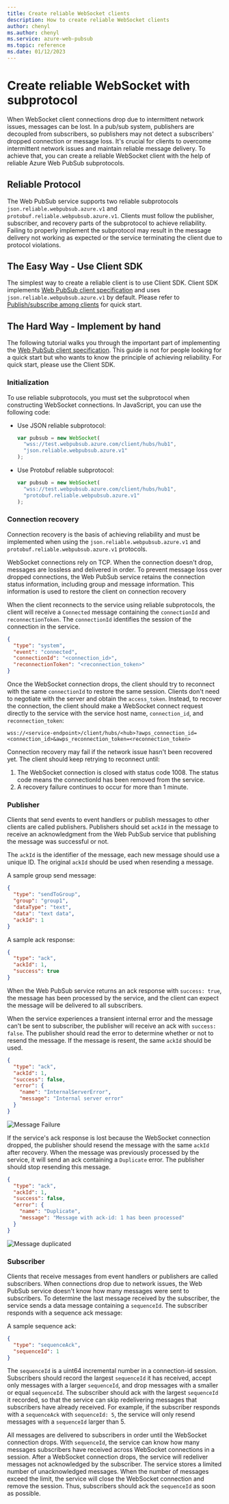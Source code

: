 ```yaml
---
title: Create reliable WebSocket clients
description: How to create reliable WebSocket clients
author: chenyl
ms.author: chenyl
ms.service: azure-web-pubsub
ms.topic: reference
ms.date: 01/12/2023
---
```


# Create reliable WebSocket with subprotocol

When WebSocket client connections drop due to intermittent network issues, messages can be lost. In a pub/sub system, publishers are decoupled from subscribers, so publishers may not detect a subscribers' dropped connection or message loss. It's crucial for clients to overcome intermittent network issues and maintain reliable message delivery. To achieve that, you can create a reliable WebSocket client with the help of reliable Azure Web PubSub subprotocols.

## Reliable Protocol

The Web PubSub service supports two reliable subprotocols `json.reliable.webpubsub.azure.v1` and `protobuf.reliable.webpubsub.azure.v1`. Clients must follow the publisher, subscriber, and recovery parts of the subprotocol to achieve reliability. Failing to properly implement the subprotocol may result in the message delivery not working as expected or the service terminating the client due to protocol violations.

## The Easy Way - Use Client SDK

The simplest way to create a reliable client is to use Client SDK. Client SDK implements [Web PubSub client specification](./reference-client-specification.md) and uses `json.reliable.webpubsub.azure.v1` by default. Please refer to [Publish/subscribe among clients](./quickstarts-pubsub-among-clients.md) for quick start.

## The Hard Way - Implement by hand

The following tutorial walks you through the important part of implementing the [Web PubSub client specification](./reference-client-specification.md). This guide is not for people looking for a quick start but who wants to know the principle of achieving reliability. For quick start, please use the Client SDK.

### Initialization

To use reliable subprotocols, you must set the subprotocol when constructing WebSocket connections. In JavaScript, you can use the following code:

- Use JSON reliable subprotocol:

  ```js
  var pubsub = new WebSocket(
    "wss://test.webpubsub.azure.com/client/hubs/hub1",
    "json.reliable.webpubsub.azure.v1"
  );
  ```

- Use Protobuf reliable subprotocol:

  ```js
  var pubsub = new WebSocket(
    "wss://test.webpubsub.azure.com/client/hubs/hub1",
    "protobuf.reliable.webpubsub.azure.v1"
  );
  ```

### Connection recovery

Connection recovery is the basis of achieving reliability and must be implemented when using the `json.reliable.webpubsub.azure.v1` and `protobuf.reliable.webpubsub.azure.v1` protocols.

WebSocket connections rely on TCP. When the connection doesn't drop, messages are lossless and delivered in order. To prevent message loss over dropped connections, the Web PubSub service retains the connection status information, including group and message information. This information is used to restore the client on connection recovery

When the client reconnects to the service using reliable subprotocols, the client will receive a `Connected` message containing the `connectionId` and `reconnectionToken`. The `connectionId` identifies the session of the connection in the service.

```json
{
  "type": "system",
  "event": "connected",
  "connectionId": "<connection_id>",
  "reconnectionToken": "<reconnection_token>"
}
```

Once the WebSocket connection drops, the client should try to reconnect with the same `connectionId` to restore the same session. Clients don't need to negotiate with the server and obtain the `access_token`. Instead, to recover the connection, the client should make a WebSocket connect request directly to the service with the service host name, `connection_id`, and `reconnection_token`:

```text
wss://<service-endpoint>/client/hubs/<hub>?awps_connection_id=<connection_id>&awps_reconnection_token=<reconnection_token>
```

Connection recovery may fail if the network issue hasn't been recovered yet. The client should keep retrying to reconnect until:

1. The WebSocket connection is closed with status code 1008. The status code means the connectionId has been removed from the service.
2. A recovery failure continues to occur for more than 1 minute.

### Publisher

Clients that send events to event handlers or publish messages to other clients are called publishers. Publishers should set `ackId` in the message to receive an acknowledgment from the Web PubSub service that publishing the message was successful or not.

The `ackId` is the identifier of the message, each new message should use a unique ID. The original `ackId` should be used when resending a message.

A sample group send message:

```json
{
  "type": "sendToGroup",
  "group": "group1",
  "dataType": "text",
  "data": "text data",
  "ackId": 1
}
```

A sample ack response:

```json
{
  "type": "ack",
  "ackId": 1,
  "success": true
}
```

When the Web PubSub service returns an ack response with `success: true`, the message has been processed by the service, and the client can expect the message will be delivered to all subscribers.

When the service experiences a transient internal error and the message can't be sent to subscriber, the publisher will receive an ack with `success: false`. The publisher should read the error to determine whether or not to resend the message. If the message is resent, the same `ackId` should be used.

```json
{
  "type": "ack",
  "ackId": 1,
  "success": false,
  "error": {
    "name": "InternalServerError",
    "message": "Internal server error"
  }
}
```

![Message Failure](./media/howto-develop-reliable-clients/message-failed.png)

If the service's ack response is lost because the WebSocket connection dropped, the publisher should resend the message with the same `ackId` after recovery. When the message was previously processed by the service, it will send an ack containing a `Duplicate` error. The publisher should stop resending this message.

```json
{
  "type": "ack",
  "ackId": 1,
  "success": false,
  "error": {
    "name": "Duplicate",
    "message": "Message with ack-id: 1 has been processed"
  }
}
```

![Message duplicated](./media/howto-develop-reliable-clients/message-duplicated.png)

### Subscriber

Clients that receive messages from event handlers or publishers are called subscribers. When connections drop due to network issues, the Web PubSub service doesn't know how many messages were sent to subscribers. To determine the last message received by the subscriber, the service sends a data message containing a `sequenceId`. The subscriber responds with a sequence ack message:

A sample sequence ack:

```json
{
  "type": "sequenceAck",
  "sequenceId": 1
}
```

The `sequenceId` is a uint64 incremental number in a connection-id session. Subscribers should record the largest `sequenceId` it has received, accept only messages with a larger `sequenceId`, and drop messages with a smaller or equal `sequenceId`. The subscriber should ack with the largest `sequenceId` it recorded, so that the service can skip redelivering messages that subscribers have already received. For example, if the subscriber responds with a `sequenceAck` with `sequenceId: 5`, the service will only resend messages with a `sequenceId` larger than 5.

All messages are delivered to subscribers in order until the WebSocket connection drops. With `sequenceId`, the service can know how many messages subscribers have received across WebSocket connections in a session. After a WebSocket connection drops, the service will redeliver messages not acknowledged by the subscriber. The service stores a limited number of unacknowledged messages. When the number of messages exceed the limit, the service will close the WebSocket connection and remove the session. Thus, subscribers should ack the `sequenceId` as soon as possible.
